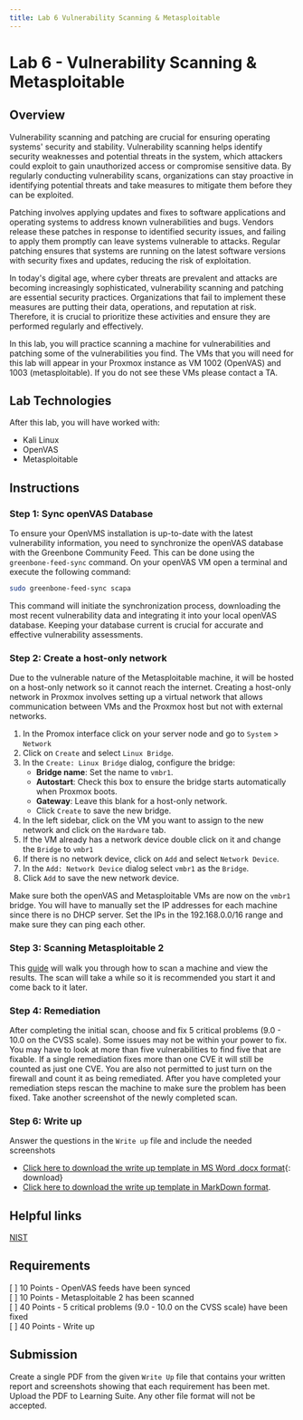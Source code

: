 ```yaml
---
title: Lab 6 Vulnerability Scanning & Metasploitable
---
```


# Lab 6 - Vulnerability Scanning & Metasploitable

## Overview

Vulnerability scanning and patching are crucial for ensuring operating systems' security and stability. Vulnerability scanning helps identify security weaknesses and potential threats in the system, which attackers could exploit to gain unauthorized access or compromise sensitive data. By regularly conducting vulnerability scans, organizations can stay proactive in identifying potential threats and take measures to mitigate them before they can be exploited.

Patching involves applying updates and fixes to software applications and operating systems to address known vulnerabilities and bugs. Vendors release these patches in response to identified security issues, and failing to apply them promptly can leave systems vulnerable to attacks. Regular patching ensures that systems are running on the latest software versions with security fixes and updates, reducing the risk of exploitation.

In today's digital age, where cyber threats are prevalent and attacks are becoming increasingly sophisticated, vulnerability scanning and patching are essential security practices. Organizations that fail to implement these measures are putting their data, operations, and reputation at risk. Therefore, it is crucial to prioritize these activities and ensure they are performed regularly and effectively.

In this lab, you will practice scanning a machine for vulnerabilities and patching some of the vulnerabilities you find. The VMs that you will need for this lab will appear in your Proxmox instance as VM 1002 (OpenVAS) and 1003 (metasploitable). If you do not see these VMs please contact a TA.

## Lab Technologies

After this lab, you will have worked with:

- Kali Linux
- OpenVAS
- Metasploitable

<div style="page-break-after: always"></div>

## Instructions

### Step 1: Sync openVAS Database

To ensure your OpenVMS installation is up-to-date with the latest vulnerability information, you need to synchronize the openVAS database with the Greenbone Community Feed. This can be done using the `greenbone-feed-sync` command. On your openVAS VM open a terminal and execute the following command:

```sh
sudo greenbone-feed-sync scapa
```

This command will initiate the synchronization process, downloading the most recent vulnerability data and integrating it into your local openVAS database. Keeping your database current is crucial for accurate and effective vulnerability assessments.

### Step 2: Create a host-only network

Due to the vulnerable nature of the Metasploitable machine, it will be hosted on a host-only network so it cannot reach the internet. Creating a host-only network in Proxmox involves setting up a virtual network that allows communication between VMs and the Proxmox host but not with external networks. 

1. In the Promox interface click on your server node and go to `System` > `Network`
1. Click on `Create` and select `Linux Bridge`.
1. In the `Create: Linux Bridge` dialog, configure the bridge:
    - **Bridge name**: Set the name to `vmbr1`.
    - **Autostart**: Check this box to ensure the bridge starts automatically when Proxmox boots.
    - **Gateway**: Leave this blank for a host-only network.
    - Click `Create` to save the new bridge.
1. In the left sidebar, click on the VM you want to assign to the new network and click on the `Hardware` tab.
1. If the VM already has a network device double click on it and change the `Bridge` to `vmbr1`
1. If there is no network device, click on `Add` and select `Network Device`.
1. In the `Add: Network Device` dialog select `vmbr1` as the `Bridge`.
1. Click `Add` to save the new network device.

Make sure both the openVAS and Metasploitable VMs are now on the `vmbr1` bridge. You will have to manually set the IP addresses for each machine since there is no DHCP server. Set the IPs in the 192.168.0.0/16 range and make sure they can ping each other. 


### Step 3: Scanning Metasploitable 2

This [guide](https://www.hackingtutorials.org/scanning-tutorials/vulnerability-scanning-openvas-9-0-part-2/) will walk you through how to scan a machine and view the results. The scan will take a while so it is recommended you start it and come back to it later. 

### Step 4: Remediation

After completing the initial scan, choose and fix 5 critical problems (9.0 - 10.0 on the CVSS scale). Some issues may not be within your power to fix. You may have to look at more than five vulnerabilities to find five that are fixable. If a single remediation fixes more than one CVE it will still be counted as just one CVE. You are also not permitted to just turn on the firewall and count it as being remediated. After you have completed your remediation steps rescan the machine to make sure the problem has been fixed. Take another screenshot of the newly completed scan.

### Step 6: Write up

Answer the questions in the `Write up` file and include the needed screenshots
* [Click here to download the write up template in MS Word .docx format](Lab-6-writeup-template.docx){: download}
* <a href="Lab-6-writeup-template.md" download>Click here to download the write up template in MarkDown format</a>.
 

## Helpful links  

[NIST](https://nvd.nist.gov/vuln/search)

<div style="page-break-after: always"></div>

## Requirements

[ ] 10 Points - OpenVAS feeds have been synced  
[ ] 10 Points - Metasploitable 2 has been scanned  
[ ] 40 Points - 5 critical problems (9.0 - 10.0 on the CVSS scale) have been fixed  
[ ] 40 Points - Write up  

## Submission
Create a single PDF from the given `Write Up` file that contains your written report and screenshots showing that each requirement has been met. Upload the PDF to Learning Suite. Any other file format will not be accepted.

